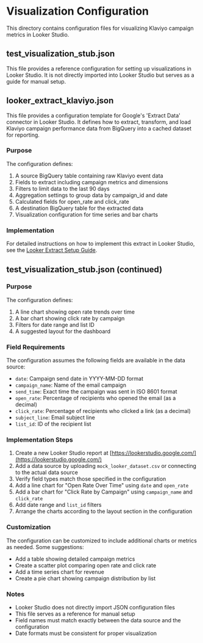# Visualization Configuration

This directory contains configuration files for visualizing Klaviyo campaign metrics in Looker Studio.

## test_visualization_stub.json

This file provides a reference configuration for setting up visualizations in Looker Studio. It is not directly imported into Looker Studio but serves as a guide for manual setup.

## looker_extract_klaviyo.json

This file provides a configuration template for Google's 'Extract Data' connector in Looker Studio. It defines how to extract, transform, and load Klaviyo campaign performance data from BigQuery into a cached dataset for reporting.

### Purpose

The configuration defines:

1. A source BigQuery table containing raw Klaviyo event data
2. Fields to extract including campaign metrics and dimensions
3. Filters to limit data to the last 90 days
4. Aggregation settings to group data by campaign_id and date
5. Calculated fields for open_rate and click_rate
6. A destination BigQuery table for the extracted data
7. Visualization configuration for time series and bar charts

### Implementation

For detailed instructions on how to implement this extract in Looker Studio, see the [Looker Extract Setup Guide](../docs/looker_extract_setup.md).

## test_visualization_stub.json (continued)

### Purpose

The configuration defines:

1. A line chart showing open rate trends over time
2. A bar chart showing click rate by campaign
3. Filters for date range and list ID
4. A suggested layout for the dashboard

### Field Requirements

The configuration assumes the following fields are available in the data source:

- `date`: Campaign send date in YYYY-MM-DD format
- `campaign_name`: Name of the email campaign
- `send_time`: Exact time the campaign was sent in ISO 8601 format
- `open_rate`: Percentage of recipients who opened the email (as a decimal)
- `click_rate`: Percentage of recipients who clicked a link (as a decimal)
- `subject_line`: Email subject line
- `list_id`: ID of the recipient list

### Implementation Steps

1. Create a new Looker Studio report at [https://lookerstudio.google.com/](https://lookerstudio.google.com/)
2. Add a data source by uploading `mock_looker_dataset.csv` or connecting to the actual data source
3. Verify field types match those specified in the configuration
4. Add a line chart for "Open Rate Over Time" using `date` and `open_rate`
5. Add a bar chart for "Click Rate by Campaign" using `campaign_name` and `click_rate`
6. Add date range and `list_id` filters
7. Arrange the charts according to the layout section in the configuration

### Customization

The configuration can be customized to include additional charts or metrics as needed. Some suggestions:

- Add a table showing detailed campaign metrics
- Create a scatter plot comparing open rate and click rate
- Add a time series chart for revenue
- Create a pie chart showing campaign distribution by list

### Notes

- Looker Studio does not directly import JSON configuration files
- This file serves as a reference for manual setup
- Field names must match exactly between the data source and the configuration
- Date formats must be consistent for proper visualization
